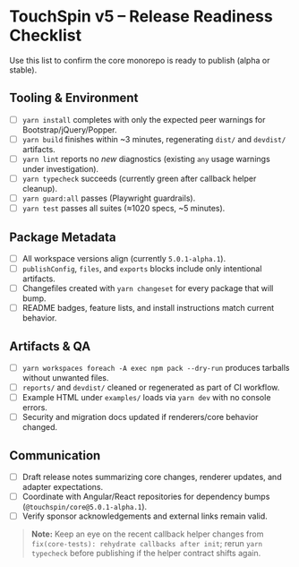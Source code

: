 # TouchSpin v5 – Release Readiness Checklist

Use this list to confirm the core monorepo is ready to publish (alpha or stable).

## Tooling & Environment
- [ ] `yarn install` completes with only the expected peer warnings for Bootstrap/jQuery/Popper.
- [ ] `yarn build` finishes within ~3 minutes, regenerating `dist/` and `devdist/` artifacts.
- [ ] `yarn lint` reports no *new* diagnostics (existing `any` usage warnings under investigation).
- [ ] `yarn typecheck` succeeds (currently green after callback helper cleanup).
- [ ] `yarn guard:all` passes (Playwright guardrails).
- [ ] `yarn test` passes all suites (≈1020 specs, ~5 minutes).

## Package Metadata
- [ ] All workspace versions align (currently `5.0.1-alpha.1`).
- [ ] `publishConfig`, `files`, and `exports` blocks include only intentional artifacts.
- [ ] Changefiles created with `yarn changeset` for every package that will bump.
- [ ] README badges, feature lists, and install instructions match current behavior.

## Artifacts & QA
- [ ] `yarn workspaces foreach -A exec npm pack --dry-run` produces tarballs without unwanted files.
- [ ] `reports/` and `devdist/` cleaned or regenerated as part of CI workflow.
- [ ] Example HTML under `examples/` loads via `yarn dev` with no console errors.
- [ ] Security and migration docs updated if renderers/core behavior changed.

## Communication
- [ ] Draft release notes summarizing core changes, renderer updates, and adapter expectations.
- [ ] Coordinate with Angular/React repositories for dependency bumps (`@touchspin/core@5.0.1-alpha.1`).
- [ ] Verify sponsor acknowledgements and external links remain valid.

> **Note:** Keep an eye on the recent callback helper changes from `fix(core-tests): rehydrate callbacks after init`; rerun `yarn typecheck` before publishing if the helper contract shifts again.

